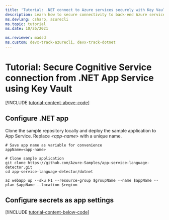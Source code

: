 ```yaml
---
title: 'Tutorial: .NET connect to Azure services securely with Key Vault'
description: Learn how to secure connectivity to back-end Azure services that don't support managed identity natively from a .NET web app.
ms.devlang: csharp, azurecli
ms.topic: tutorial
ms.date: 10/26/2021

ms.reviewer: madsd 
ms.custom: devx-track-azurecli, devx-track-dotnet
---
```


# Tutorial: Secure Cognitive Service connection from .NET App Service using Key Vault


[!INCLUDE [tutorial-content-above-code](./includes/tutorial-connect-msi-key-vault/introduction.md)]

## Configure .NET app

Clone the sample repository locally and deploy the sample application to App Service. Replace *\<app-name>* with a unique name.

```azurecli-interactive
# Save app name as variable for convenience
appName=<app-name>

# Clone sample application
git clone https://github.com/Azure-Samples/app-service-language-detector.git
cd app-service-language-detector/dotnet

az webapp up --sku F1 --resource-group $groupName --name $appName --plan $appName --location $region
```

## Configure secrets as app settings

[!INCLUDE [tutorial-content-below-code](./includes/tutorial-connect-msi-key-vault/cleanup.md)]
